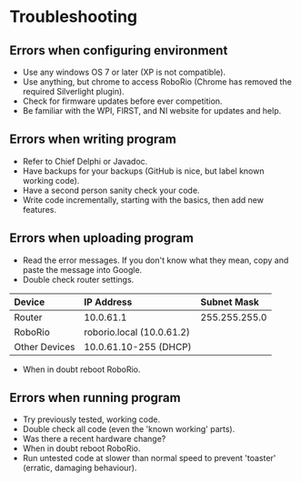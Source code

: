 # Troubleshooting

## Errors when configuring environment
* Use any windows OS 7 or later (XP is not compatible).
* Use anything, but chrome to access RoboRio (Chrome has removed the required Silverlight plugin).
* Check for firmware updates before ever competition.
* Be familiar with the WPI, FIRST, and NI website for updates and help.

## Errors when writing program
* Refer to Chief Delphi or Javadoc.
* Have backups for your backups (GitHub is nice, but label known working code).
* Have a second person sanity check your code.
* Write code incrementally, starting with the basics, then add new features.

## Errors when uploading program
* Read the error messages. If you don't know what they mean, copy and paste the message into Google.
* Double check router settings.

| Device         | IP Address     | Subnet Mask     |
| :------------- | :------------- | :-------------- |
| Router         | 10.0.61.1      | 255.255.255.0   |
| RoboRio        | roborio.local (10.0.61.2)        |
| Other Devices  | 10.0.61.10-255 (DHCP)            |
* When in doubt reboot RoboRio.

## Errors when running program
* Try previously tested, working code.
* Double check all code (even the 'known working' parts).
* Was there a recent hardware change?
* When in doubt reboot RoboRio.
* Run untested code at slower than normal speed to prevent 'toaster' (erratic, damaging behaviour).
